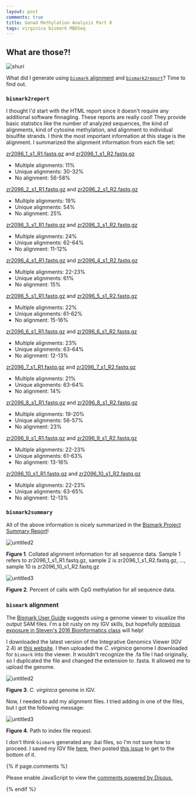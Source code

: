 ```yaml
---
layout: post
comments: true
title: Gonad Methylation Analysis Part 8
tags: virginica bismark MBDSeq
---
```


## What are those?!  

![shuri](https://78.media.tumblr.com/1ba82b636e2962b2d3fc108ca3a150f4/tumblr_p4oz7qKvPJ1rzfnw1o3_1280.png)

What did I generate using [`bismark` alignment](https://yaaminiv.github.io/Gonad-Methylation-Analysis-Part5/) and [`bismark2report`](https://yaaminiv.github.io/Gonad-Methylation-Analysis-Part6/)? Time to find out.

### `bismark2report`

I thought I'd start with the HTML report since it doesn't require any additional software finnagling. These reports are really cool! They provide basic statistics like the number of analyzed sequences, the kind of alignments, kind of cytosine methylation, and alignment to individual bisulfite strands. I think the most important information at this stage is the alignment. I summarized the alignment information from each file set:

[zr2096_1_s1_R1.fastq.gz](https://github.com/RobertsLab/project-virginica-oa/blob/master/analyses/2018-04-27-Bismark/2018-04-29-Bismark2Report-Outputs/zr2096_1_s1_R1_bismark_bt2_SE_report.html) and [zr2096_1_s1_R2.fastq.gz](https://github.com/RobertsLab/project-virginica-oa/blob/master/analyses/2018-04-27-Bismark/2018-04-29-Bismark2Report-Outputs/zr2096_1_s1_R2_bismark_bt2_SE_report.html)
- Multiple alignments: 11%
- Unique alignments: 30-32%
- No alignment: 56-58%

[zr2096_2_s1_R1.fastq.gz](https://github.com/RobertsLab/project-virginica-oa/blob/master/analyses/2018-04-27-Bismark/2018-04-29-Bismark2Report-Outputs/zr2096_2_s1_R1_bismark_bt2_SE_report.html) and [zr2096_2_s1_R2.fastq.gz](https://github.com/RobertsLab/project-virginica-oa/blob/master/analyses/2018-04-27-Bismark/2018-04-29-Bismark2Report-Outputs/zr2096_2_s1_R2_bismark_bt2_SE_report.html)
- Multiple alignments: 19%
- Unique alignments: 54%
- No alignment: 25%

[zr2096_3_s1_R1.fastq.gz](https://github.com/RobertsLab/project-virginica-oa/blob/master/analyses/2018-04-27-Bismark/2018-04-29-Bismark2Report-Outputs/zr2096_3_s1_R1_bismark_bt2_SE_report.html) and [zr2096_3_s1_R2.fastq.gz](https://github.com/RobertsLab/project-virginica-oa/blob/master/analyses/2018-04-27-Bismark/2018-04-29-Bismark2Report-Outputs/zr2096_3_s1_R2_bismark_bt2_SE_report.html)
- Multiple alignments: 24%
- Unique alignments: 62-64%
- No alignment: 11-12%

[zr2096_4_s1_R1.fastq.gz](https://github.com/RobertsLab/project-virginica-oa/blob/master/analyses/2018-04-27-Bismark/2018-04-29-Bismark2Report-Outputs/zr2096_4_s1_R1_bismark_bt2_SE_report.html) and [zr2096_4_s1_R2.fastq.gz](https://github.com/RobertsLab/project-virginica-oa/blob/master/analyses/2018-04-27-Bismark/2018-04-29-Bismark2Report-Outputs/zr2096_4_s1_R2_bismark_bt2_SE_report.html)
- Multiple alignments: 22-23%
- Unique alignments: 61%
- No alignment: 15%

[zr2096_5_s1_R1.fastq.gz](https://github.com/RobertsLab/project-virginica-oa/blob/master/analyses/2018-04-27-Bismark/2018-04-29-Bismark2Report-Outputs/zr2096_5_s1_R1_bismark_bt2_SE_report.html) and [zr2096_5_s1_R2.fastq.gz](https://github.com/RobertsLab/project-virginica-oa/blob/master/analyses/2018-04-27-Bismark/2018-04-29-Bismark2Report-Outputs/zr2096_5_s1_R2_bismark_bt2_SE_report.html)
- Multiple alignments: 22%
- Unique alignments: 61-62%
- No alignment: 15-16%

[zr2096_6_s1_R1.fastq.gz](https://github.com/RobertsLab/project-virginica-oa/blob/master/analyses/2018-04-27-Bismark/2018-04-29-Bismark2Report-Outputs/zr2096_6_s1_R1_bismark_bt2_SE_report.html) and [zr2096_6_s1_R2.fastq.gz](https://github.com/RobertsLab/project-virginica-oa/blob/master/analyses/2018-04-27-Bismark/2018-04-29-Bismark2Report-Outputs/zr2096_6_s1_R2_bismark_bt2_SE_report.html)
- Multiple alignments: 23%
- Unique alignments: 63-64%
- No alignment: 12-13%

[zr2096_7_s1_R1.fastq.gz](https://github.com/RobertsLab/project-virginica-oa/blob/master/analyses/2018-04-27-Bismark/2018-04-29-Bismark2Report-Outputs/zr2096_7_s1_R1_bismark_bt2_SE_report.html) and [zr2096_7_s1_R2.fastq.gz](https://github.com/RobertsLab/project-virginica-oa/blob/master/analyses/2018-04-27-Bismark/2018-04-29-Bismark2Report-Outputs/zr2096_7_s1_R2_bismark_bt2_SE_report.html)
- Multiple alignments: 21%
- Unique alignments: 63-64%
- No alignment: 14%

[zr2096_8_s1_R1.fastq.gz](https://github.com/RobertsLab/project-virginica-oa/blob/master/analyses/2018-04-27-Bismark/2018-04-29-Bismark2Report-Outputs/zr2096_8_s1_R1_bismark_bt2_SE_report.html) and [zr2096_8_s1_R2.fastq.gz](https://github.com/RobertsLab/project-virginica-oa/blob/master/analyses/2018-04-27-Bismark/2018-04-29-Bismark2Report-Outputs/zr2096_8_s1_R2_bismark_bt2_SE_report.html)
- Multiple alignments: 19-20%
- Unique alignments: 56-57%
- No alignment: 23%

[zr2096_9_s1_R1.fastq.gz](https://github.com/RobertsLab/project-virginica-oa/blob/master/analyses/2018-04-27-Bismark/2018-04-29-Bismark2Report-Outputs/zr2096_9_s1_R1_bismark_bt2_SE_report.html) and [zr2096_9_s1_R2.fastq.gz](https://github.com/RobertsLab/project-virginica-oa/blob/master/analyses/2018-04-27-Bismark/2018-04-29-Bismark2Report-Outputs/zr2096_9_s1_R2_bismark_bt2_SE_report.html)
- Multiple alignments: 22-23%
- Unique alignments: 61-63%
- No alignment: 13-16%

[zr2096_10_s1_R1.fastq.gz](https://github.com/RobertsLab/project-virginica-oa/blob/master/analyses/2018-04-27-Bismark/2018-04-29-Bismark2Report-Outputs/zr2096_10_s1_R1_bismark_bt2_SE_report.html) and [zr2096_10_s1_R2.fastq.gz](https://github.com/RobertsLab/project-virginica-oa/blob/master/analyses/2018-04-27-Bismark/2018-04-29-Bismark2Report-Outputs/zr2096_10_s1_R2_bismark_bt2_SE_report.html)
- Multiple alignments: 22-23%
- Unique alignments: 63-65%
- No alignment: 12-13%

### `bismark2summary`

All of the above information is nicely summarized in the [Bismark Project Summary Report](https://github.com/RobertsLab/project-virginica-oa/blob/master/analyses/2018-04-27-Bismark/bismark_summary_report.html)!

![untitled2](https://user-images.githubusercontent.com/22335838/39730790-88d4ef40-5218-11e8-9dbb-5a2cc11776ea.png)

**Figure 1**. Collated alignment information for all sequence data. Sample 1 refers to zr2096_1_s1_R1.fastq.gz, sample 2 is zr2096_1_s1_R2.fastq.gz, ..., sample 10 is zr2096_10_s1_R2.fastq.gz

![untitled3](https://user-images.githubusercontent.com/22335838/39730791-89039886-5218-11e8-9ca0-cc374c2eeb3f.png)

**Figure 2**. Percent of calls with CpG methylation for all sequence data.

### `bismark` alignment

The [Bismark User Guide](https://rawgit.com/FelixKrueger/Bismark/master/Docs/Bismark_User_Guide.html#ii-bismark-alignment-step) suggests using a genome viewer to visualize the output SAM files. I'm a bit rusty on my IGV skills, but hopefully [previous exposure in Steven's 2016 Bioinformatics class](http://sr320.github.io/course-fish546-2016/07-Notes/#1) will help!

I downloaded the latest version of the Integrative Genomics Viewer (IGV 2.4) at [this website](http://software.broadinstitute.org/software/igv/download). I then uploaded the *C. virginica* genome I downloaded for `bismark` into the viewer. It wouldn't recognize the .fa file I had originally, so I duplicated the file and changed the extension to .fasta. It allowed me to upload the genome.

![untitled2](https://user-images.githubusercontent.com/22335838/39731461-940b4f18-521c-11e8-9dee-25576ad27b96.png)

**Figure 3**. *C. virginica* genome in IGV.

Now, I needed to add my alignment files. I tried adding in one of the files, but I got the following message:

![untitled3](https://user-images.githubusercontent.com/22335838/39731644-a956194c-521d-11e8-8be8-fc6f3d78a447.png)

**Figure 4**. Path to index file request.

I don't think `bismark` generated any .bai files, so I'm not sure how to proceed. I saved my IGV file [here](https://github.com/RobertsLab/project-virginica-oa/blob/master/analyses/2018-04-27-Bismark/2018-05-07-Subset-Alignment.xml), then posted [this issue](https://github.com/RobertsLab/resources/issues/248) to get to the bottom of it.

{% if page.comments %}

<div id="disqus_thread"></div>
<script>

/**
*  RECOMMENDED CONFIGURATION VARIABLES: EDIT AND UNCOMMENT THE SECTION BELOW TO INSERT DYNAMIC VALUES FROM YOUR PLATFORM OR CMS.
*  LEARN WHY DEFINING THESE VARIABLES IS IMPORTANT: https://disqus.com/admin/universalcode/#configuration-variables*/
/*
var disqus_config = function () {
this.page.url = PAGE_URL;  // Replace PAGE_URL with your page's canonical URL variable
this.page.identifier = PAGE_IDENTIFIER; // Replace PAGE_IDENTIFIER with your page's unique identifier variable
};
*/
(function() { // DON'T EDIT BELOW THIS LINE
var d = document, s = d.createElement('script');
s.src = 'https://the-responsible-grad-student.disqus.com/embed.js';
s.setAttribute('data-timestamp', +new Date());
(d.head || d.body).appendChild(s);
})();
</script>
<noscript>Please enable JavaScript to view the <a href="https://disqus.com/?ref_noscript">comments powered by Disqus.</a></noscript>

{% endif %}

<script id="dsq-count-scr" src="//the-responsible-grad-student.disqus.com/count.js" async></script>
